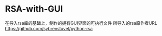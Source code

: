 # RSA-with-GUI
在导入rsa库的基础上，制作的拥有GUI界面的可执行文件
所导入的rsa原作者URL
https://github.com/sybrenstuvel/python-rsa
